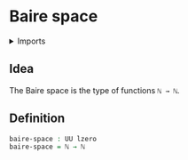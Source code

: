 #  Baire space

<details><summary>Imports</summary>
```agda
module set-theory.baire-space where
open import elementary-number-theory.natural-numbers
open import foundation.universe-levels
```
</details>

## Idea

The Baire space is the type of functions `ℕ → ℕ`.

## Definition

```agda
baire-space : UU lzero
baire-space = ℕ → ℕ
```
